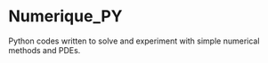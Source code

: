 # Numerique_PY
Python codes written to solve and experiment with simple numerical methods and PDEs. 
